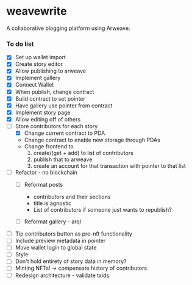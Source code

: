 # weavewrite

A collaborative blogging platform using Arweave.


### To do list
- [x] Set up wallet import
- [x] Create story editor
- [x] Allow publishing to arweave
- [x] Implement gallery
- [x] Connect Wallet
- [x] When publish, change contract
- [x] Build contract to set pointer
- [x] Have gallery use pointer from contract
- [x] Implement story page
- [x] Allow editing off of others
- [ ] Store contributors for each story
    - [x] Change current contract to PDA
    - Change contract to enable new storage through PDAs
    - Change frontend to
        1. create/(get + add) to list of contributors
        2. publish that to arweave
        3. create an account for that transaction with pointer to that list
- [ ] Refactor - no blockchain
    - [ ] Reformat posts
        - contributors and their sections
        - title is agnostic
        - List of contributors if someone just wants to republish?
    - [ ] Reformat gallery - arql



- [ ] Tip contributors button as pre-nft functionality
- [ ] Include preview metadata in pointer
- [ ] Move wallet login to global state
- [ ] Style
- [ ] Don't hold entirety of story data in memory?
- [ ] Minting NFTs! -> compensate history of contributors
- [ ] Redesign architecture - validate txids
